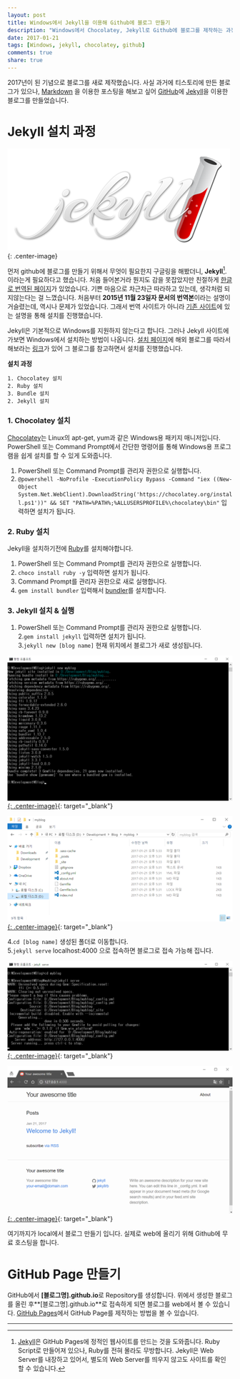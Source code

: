 ```yaml
---
layout: post
title: Windows에서 Jekyll을 이용해 Github에 블로그 만들기
description: "Windows에서 Chocolatey, Jekyll로 Github에 블로그를 제작하는 과정 기술"
date: 2017-01-21
tags: [Windows, jekyll, chocolatey, github]
comments: true
share: true
---
```

 2017년이 된 기념으로 블로그를 새로 제작했습니다. 사실 과거에 티스토리에 만든 블로그가 있으나, [Markdown](https://ko.wikipedia.org/wiki/%EB%A7%88%ED%81%AC%EB%8B%A4%EC%9A%B4) 을 이용한 포스팅을 해보고 싶어 [GitHub](https://github.com/minseokism/minseokism.github.io)에 [Jekyll](https://jekyllrb.com/)을 이용한 블로그를 만들었습니다. 

# Jekyll 설치 과정
![Jekyll](/images/20170121/jekyll_logo.png){: .center-image}

 먼저 github에 블로그를 만들기 위해서 무엇이 필요한지 구글링을 해봤더니, **Jekyll**[^Jekyll].  이라는게 필요하다고 했습니다. 처음 들어본거라 뭔지도 감을 못잡았지만 친절하게 [한글로 번역된 페이지](https://jekyllrb-ko.github.io/)가 있었습니다. 기쁜 마음으로 차근차근 따라하고 있는데, 생각처럼 되지않는다는 걸 느꼈습니다.  처음부터 **2015년 11월 23일자 문서의 번역본**이라는 설명이 거슬렸는데, 역시나 문제가 있었습니다. 그래서 번역 사이트가 아니라 [기존 사이트](https://jekyllrb.com/)에 있는 설명을 통해 설치를 진행했습니다.

Jekyll은 기본적으로 Windows를 지원하지 않는다고 합니다. 그러나 Jekyll 사이트에 가보면 Windows에서 설치하는 방법이 나옵니다. [설치 페이지](https://jekyllrb.com/docs/windows/#installation)에 해외 블로그를 따라서 해보라는 [링크](https://davidburela.wordpress.com/2015/11/28/easily-install-jekyll-on-windows-with-3-command-prompt-entries-and-chocolatey/)가 있어 그 블로그를 참고하면서 설치를 진행했습니다.

**설치 과정** 
```
1. Chocolatey 설치
2. Ruby 설치
3. Bundle 설치
2. Jekyll 설치
```

### 1. Chocolatey 설치

[Chocolatey](https://chocolatey.org/)는 Linux의 apt-get, yum과 같은 Windows용 패키지 매니저입니다. PowerShell 또는 Command Prompt에서 간단한 명령어를 통해 Windows용 프로그램을 쉽게 설치를 할 수 있게 도와줍니다.
1. PowerShell 또는 Command Prompt를 관리자 권한으로 실행합니다.
2. ```@powershell -NoProfile -ExecutionPolicy Bypass -Command "iex ((New-Object System.Net.WebClient).DownloadString('https://chocolatey.org/install.ps1'))" && SET "PATH=%PATH%;%ALLUSERSPROFILE%\chocolatey\bin"``` 입력하면 설치가 됩니다.

### 2. Ruby 설치

Jekyll을 설치하기전에 [Ruby](https://www.ruby-lang.org/ko/)를 설치해야합니다. 
1. PowerShell 또는 Command Prompt를 관리자 권한으로 실행합니다.
2. ```choco install ruby -y``` 입력하면 설치가 됩니다.
3. Command Prompt를 관리자 권한으로 새로 실행합니다.
3. ```gem install bundler``` 입력해서 [bundler](http://ruby-korea.github.io/bundler-site/)를 설치합니다.

### 3. Jekyll 설치 & 실행 

1. PowerShell 또는 Command Prompt를 관리자 권한으로 실행합니다.  
2.```gem install jekyll``` 입력하면 설치가 됩니다.  
3.```jekyll new [blog name]``` 현재 위치에서 블로그가 새로 생성됩니다.    

[![cmd](/images/20170121/new_blog.png){: .center-image}](/images/20170121/new_blog.png){: target="_blank"}

[![blog](/images/20170121/blog_folder.png){: .center-image}](/images/20170121/blog_folder.png){: target="_blank"}

4.```cd [blog name]``` 생성된 폴더로 이동합니다.  
5.```jekyll serve``` localhost:4000 으로 접속하면 블로그로 접속 가능해 집니다.

[![serve](/images/20170121/serve.png){: .center-image}](/images/20170121/serve.png){: target="_blank"}

[![local blog](/images/20170121/local_blog.png){: .center-image}](/images/20170121/local_blog.png){: target="_blank"}

여기까지가 local에서 블로그 만들기 입니다. 실제로 web에 올리기 위해 Github에 무료 호스팅을 합니다.

# GitHub Page 만들기
GitHub에서 **[블로그명].github.io**로 Repository를 생성합니다. 위에서 생성한 블로그를 올린 후**[블로그명].github.io**로 접속하게 되면 블로그를 web에서 볼 수 있습니다. [GitHub Pages](https://pages.github.com/)에서 GitHub Page를 제작하는 방법을 볼 수 있습니다.

--- 
 [^Jekyll]: [Jekyll](https://jekyllrb.com/)은 GitHub Pages에 정적인 웹사이트를 만드는 것을 도와줍니다. Ruby Script로 만들어져 있으나, Ruby를 전혀 몰라도 무방합니다. Jekyll은 Web Server를 내장하고 있어서, 별도의 Web Server를 띄우지 않고도 사이트를 확인 할 수 있습니다. 